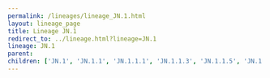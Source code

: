 ```yaml
---
permalink: /lineages/lineage_JN.1.html
layout: lineage_page
title: Lineage JN.1
redirect_to: ../lineage.html?lineage=JN.1
lineage: JN.1
parent: 
children: ['JN.1', 'JN.1.1', 'JN.1.1.1', 'JN.1.1.3', 'JN.1.1.5', 'JN.1.2', 'JN.1.3', 'JN.1.4', 'JN.1.4.2', 'JN.1.4.3', 'JN.1.5', 'JN.1.6', 'JN.1.6.1', 'JN.1.7', 'JN.1.7.1', 'JN.1.7.2', 'JN.1.8', 'JN.1.8.1', 'JN.1.9', 'JN.1.9.1', 'JN.1.10', 'JN.1.11', 'JN.1.11.1', 'JN.1.13', 'JN.1.13.1', 'JN.1.15', 'JN.1.16', 'JN.1.18', 'JN.1.19', 'JN.1.20', 'JN.1.22', 'JN.1.23', 'JN.1.24', 'JN.1.25.1']
---
```

